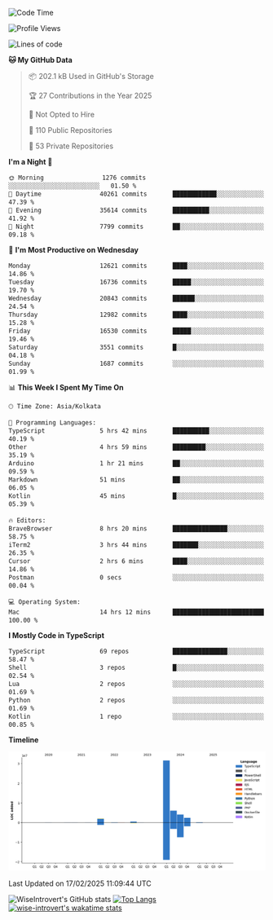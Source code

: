 <!--START_SECTION:waka-->
![Code Time](http://img.shields.io/badge/Code%20Time-2%2C214%20hrs-blue)

![Profile Views](http://img.shields.io/badge/Profile%20Views-0-blue)

![Lines of code](https://img.shields.io/badge/From%20Hello%20World%20I%27ve%20Written-47.3%20million%20lines%20of%20code-blue)

**🐱 My GitHub Data** 

> 📦 202.1 kB Used in GitHub's Storage 
 > 
> 🏆 27 Contributions in the Year 2025
 > 
> 🚫 Not Opted to Hire
 > 
> 📜 110 Public Repositories 
 > 
> 🔑 53 Private Repositories 
 > 
**I'm a Night 🦉** 

```text
🌞 Morning                1276 commits        ░░░░░░░░░░░░░░░░░░░░░░░░░   01.50 % 
🌆 Daytime                40261 commits       ████████████░░░░░░░░░░░░░   47.39 % 
🌃 Evening                35614 commits       ██████████░░░░░░░░░░░░░░░   41.92 % 
🌙 Night                  7799 commits        ██░░░░░░░░░░░░░░░░░░░░░░░   09.18 % 
```
📅 **I'm Most Productive on Wednesday** 

```text
Monday                   12621 commits       ████░░░░░░░░░░░░░░░░░░░░░   14.86 % 
Tuesday                  16736 commits       █████░░░░░░░░░░░░░░░░░░░░   19.70 % 
Wednesday                20843 commits       ██████░░░░░░░░░░░░░░░░░░░   24.54 % 
Thursday                 12982 commits       ████░░░░░░░░░░░░░░░░░░░░░   15.28 % 
Friday                   16530 commits       █████░░░░░░░░░░░░░░░░░░░░   19.46 % 
Saturday                 3551 commits        █░░░░░░░░░░░░░░░░░░░░░░░░   04.18 % 
Sunday                   1687 commits        ░░░░░░░░░░░░░░░░░░░░░░░░░   01.99 % 
```


📊 **This Week I Spent My Time On** 

```text
🕑︎ Time Zone: Asia/Kolkata

💬 Programming Languages: 
TypeScript               5 hrs 42 mins       ██████████░░░░░░░░░░░░░░░   40.19 % 
Other                    4 hrs 59 mins       █████████░░░░░░░░░░░░░░░░   35.19 % 
Arduino                  1 hr 21 mins        ██░░░░░░░░░░░░░░░░░░░░░░░   09.59 % 
Markdown                 51 mins             ██░░░░░░░░░░░░░░░░░░░░░░░   06.05 % 
Kotlin                   45 mins             █░░░░░░░░░░░░░░░░░░░░░░░░   05.39 % 

🔥 Editors: 
BraveBrowser             8 hrs 20 mins       ███████████████░░░░░░░░░░   58.75 % 
iTerm2                   3 hrs 44 mins       ███████░░░░░░░░░░░░░░░░░░   26.35 % 
Cursor                   2 hrs 6 mins        ████░░░░░░░░░░░░░░░░░░░░░   14.86 % 
Postman                  0 secs              ░░░░░░░░░░░░░░░░░░░░░░░░░   00.04 % 

💻 Operating System: 
Mac                      14 hrs 12 mins      █████████████████████████   100.00 % 
```

**I Mostly Code in TypeScript** 

```text
TypeScript               69 repos            ███████████████░░░░░░░░░░   58.47 % 
Shell                    3 repos             █░░░░░░░░░░░░░░░░░░░░░░░░   02.54 % 
Lua                      2 repos             ░░░░░░░░░░░░░░░░░░░░░░░░░   01.69 % 
Python                   2 repos             ░░░░░░░░░░░░░░░░░░░░░░░░░   01.69 % 
Kotlin                   1 repo              ░░░░░░░░░░░░░░░░░░░░░░░░░   00.85 % 
```



**Timeline**

![Lines of Code chart](https://raw.githubusercontent.com/wise-introvert/wise-introvert/master/assets/bar_graph.png)


 Last Updated on 17/02/2025 11:09:44 UTC
<!--END_SECTION:waka-->

![WiseIntrovert's GitHub stats](https://github-readme-stats.vercel.app/api?username=wise-introvert&count_private=true&show_icons=true)
[![Top Langs](https://github-readme-stats.vercel.app/api/top-langs/?username=wise-introvert&langs_count=10)](https://github.com/anuraghazra/github-readme-stats)
[![wise-introvert's wakatime stats](https://github-readme-stats.vercel.app/api/wakatime?username=wiseintrovert)](https://github.com/anuraghazra/github-readme-stats)
